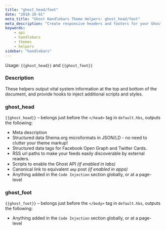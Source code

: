 ```yaml
---
title: "ghost_head/foot"
date: "2018-10-01"
meta_title: "Ghost Handlebars Theme Helpers: ghost_head/foot"
meta_description: "Create responsive headers and footers for your Ghost theme with the ghost_head/foot helper. Read more about Ghost themes! 👻"
keywords:
    - api
    - handlebars
    - themes
    - helpers
sidebar: "handlebars"
---
```


Usage: `{{ghost_head}}` and `{{ghost_foot}}`

### Description

These helpers output vital system information at the top and bottom of the document, and provide hooks to inject additional scripts and styles.

### ghost_head

`{{ghost_head}}` – belongs just before the `</head>` tag in `default.hbs`, outputs the following:

* Meta description
* Structured data Shema.org microformats in JSON/LD - no need to clutter your theme markup!
* Structured data tags for Facebook Open Graph and Twitter Cards.
* RSS url paths to make your feeds easily discoverable by external readers.
* Scripts to enable the Ghost API _(if enabled in labs)_
* Canonical link to equivalent `amp` post  _(if enabled in apps)_
* Anything added in the `Code Injection` section globally, or at a page-level

### ghost_foot

`{{ghost_foot}}` – belongs just before the `</body>` tag in `default.hbs`, outputs the following:

* Anything added in the `Code Injection` section globally, or at a page-level

